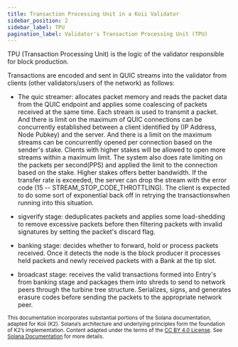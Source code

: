 ```yaml
---
title: Transaction Processing Unit in a Koii Validator
sidebar_position: 2
sidebar_label: TPU
pagination_label: Validator's Transaction Processing Unit (TPU)
---
```


TPU (Transaction Processing Unit) is the logic of the validator
responsible for block production.

<!-- ![TPU Block Diagram](/img/tpu.svg) -->

Transactions are encoded and sent in QUIC streams into the validator
from clients (other validators/users of the network) as follows:

* The quic streamer: allocates packet memory and reads the packet data from
the QUIC endpoint and applies some coalescing of packets received at
the same time. Each stream is used to transmit a packet. And there is limit on the
maximum of QUIC connections can be concurrently established between a client
identified by (IP Address, Node Pubkey) and the server. And there is a limit on the
maximum streams can be concurrently opened per connection based on the sender's
stake. Clients with higher stakes will be allowed to open more streams within
a maximum limit. The system also does rate limiting on the packets per
second(PPS) and applied the limit to the connection based on the stake.
Higher stakes offers better bandwidth. If the transfer rate is exceeded,
the server can drop the stream with the error code (15 -- STREAM_STOP_CODE_THROTTLING).
The client is expected to do some sort of exponential back off in retrying the
transactionswhen running into this situation.

* sigverify stage: deduplicates packets and applies some load-shedding
to remove excessive packets before then filtering packets with invalid
signatures by setting the packet's discard flag.

* banking stage: decides whether to forward, hold or process packets
received. Once it detects the node is the block producer it processes
held packets and newly received packets with a Bank at the tip slot.

* broadcast stage: receives the valid transactions formed into Entry's from
banking stage and packages them into shreds to send to network peers through
the turbine tree structure. Serializes, signs, and generates erasure codes
before sending the packets to the appropriate network peer.

<sub>This documentation incorporates substantial portions of the Solana documentation, adapted for Koii (K2). Solana’s architecture and underlying principles form the foundation of K2’s implementation. Content adapted under the terms of the [CC BY 4.0 License](https://creativecommons.org/licenses/by/4.0/). See [Solana Documentation](https://docs.solana.com/) for more details.</sub>